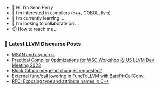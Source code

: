 - 👋 Hi, I’m Sean Perry
- 👀 I’m interested in compilers (c++, COBOL, llvm)
- 🌱 I’m currently learning ...
- 💞️ I’m looking to collaborate on ...
- 📫 How to reach me ...

<!---
s66perry/s66perry is a ✨ special ✨ repository because its `README.md` (this file) appears on your GitHub profile.
You can click the Preview link to take a look at your changes.
--->
### 📕 Latest LLVM Discourse Posts

<!-- DISCOURSE-LLVM:START -->
- [MSAN and asynch io](https://discourse.llvm.org/t/msan-and-asynch-io/75023#post_1)
- [Practical Compiler Optimizations for WSC Workshop @ US LLVM Dev Meeting 2023](https://discourse.llvm.org/t/practical-compiler-optimizations-for-wsc-workshop-us-llvm-dev-meeting-2023/73998#post_7)
- [Block Github merge on changes requested?](https://discourse.llvm.org/t/block-github-merge-on-changes-requested/74994#post_14)
- [External func/call lowering in FuncToLLVM with BarePtrCallConv](https://discourse.llvm.org/t/external-func-call-lowering-in-functollvm-with-bareptrcallconv/75010#post_2)
- [RFC: Exposing type and attribute names in C++](https://discourse.llvm.org/t/rfc-exposing-type-and-attribute-names-in-c/74896#post_4)
<!-- DISCOURSE-LLVM:END -->
